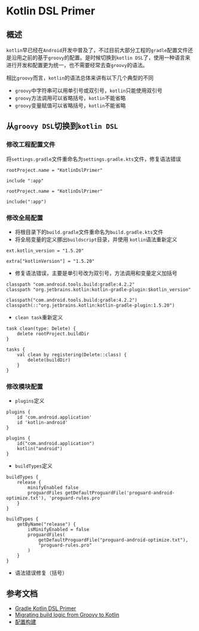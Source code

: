 # Kotlin DSL Primer

## 概述

`kotlin`早已经在`Android`开发中普及了，不过目前大部分工程的`gradle`配置文件还是沿用之前的基于`groovy`的配置。是时候切换到`kotlin DSL`了，使用一种语言来进行开发和配置更为统一，也不需要经常去查`groovy`的语法。

相比`groovy`而言，`kotlin`的语法总体来讲有以下几个典型的不同

- `groovy`中字符串可以用单引号或双引号，`kotlin`只能使用双引号
- `groovy`方法调用可以省略括号，`kotlin`不能省略
- `groovy`变量赋值可以省略括号，`kotlin`不能省略

## 从`groovy DSL`切换到`kotlin DSL`

### 修改工程配置文件

将`settings.gradle`文件重命名为`settings.gradle.kts`文件，修复语法错误

```
rootProject.name = "KotlinDslPrimer"

include ":app"
```
```
rootProject.name = "KotlinDslPrimer"

include(":app")
```

### 修改全局配置

- 将根目录下的`build.gradle`文件重命名为`build.gradle.kts`文件
- 将全局变量的定义挪出`buildscript`目录，并使用 `kotlin`语法重新定义
```
ext.kotlin_version = "1.5.20"
```
```
extra["kotlinVersion"] = "1.5.20"
```
- 修复语法错误，主要是单引号改为双引号，方法调用和变量定义加括号
```
classpath "com.android.tools.build:gradle:4.2.2"
classpath "org.jetbrains.kotlin:kotlin-gradle-plugin:$kotlin_version"
```
```
classpath("com.android.tools.build:gradle:4.2.2")
classpath(::"org.jetbrains.kotlin:kotlin-gradle-plugin:1.5.20")
```
- `clean task`重新定义
```
task clean(type: Delete) {
    delete rootProject.buildDir
}
```
```
tasks {
    val clean by registering(Delete::class) {
        delete(buildDir)
    }
}
```

### 修改模块配置

- `plugins`定义
```
plugins {
    id 'com.android.application'
    id 'kotlin-android'
}
```
```
plugins {
    id("com.android.application")
    kotlin("android")
}
```

- `buildTypes`定义
```
buildTypes {
    release {
        minifyEnabled false
        proguardFiles getDefaultProguardFile('proguard-android-optimize.txt'), 'proguard-rules.pro'
    }
}
```
```
buildTypes {
    getByName("release") {
        isMinifyEnabled = false
        proguardFiles(
            getDefaultProguardFile("proguard-android-optimize.txt"),
            "proguard-rules.pro"
        )
    }
}
```

- 语法错误修复（括号）

## 参考文档

- [Gradle Kotlin DSL Primer](https://docs.gradle.org/current/userguide/kotlin_dsl.html)
- [Migrating build logic from Groovy to Kotlin](https://docs.gradle.org/current/userguide/migrating_from_groovy_to_kotlin_dsl.html#migrating_groovy_kotlin)
- [配置构建](https://developer.android.com/studio/build/#kts)
